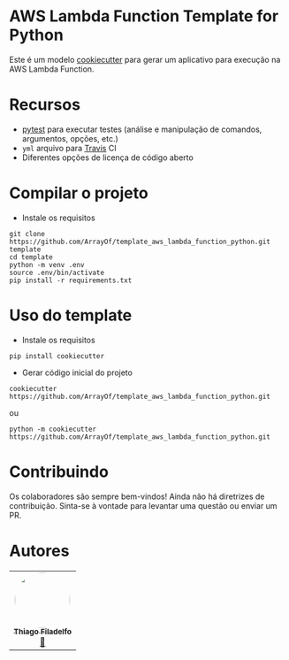 # AWS Lambda Function Template for Python

Este é um modelo [cookiecutter](https://github.com/audreyr/cookiecutter) para gerar
um aplicativo para execução na AWS Lambda Function.

# Recursos

- [pytest](https://github.com/pytest-dev/pytest/) para executar testes
(análise e manipulação de comandos, argumentos, opções, etc.)
- `yml` arquivo para [Travis](http://travis-ci.org/) CI
- Diferentes opções de licença de código aberto

# Compilar o projeto
- Instale os requisitos
```
git clone https://github.com/ArrayOf/template_aws_lambda_function_python.git template
cd template
python -m venv .env
source .env/bin/activate
pip install -r requirements.txt
```

# Uso do template

- Instale os requisitos
```
pip install cookiecutter
```
- Gerar código inicial do projeto
```
cookiecutter https://github.com/ArrayOf/template_aws_lambda_function_python.git
```
ou
```
python -m cookiecutter https://github.com/ArrayOf/template_aws_lambda_function_python.git
```

# Contribuindo

Os colaboradores são sempre bem-vindos! Ainda não há diretrizes de contribuição.
Sinta-se à vontade para levantar uma questão ou enviar um PR.

# Autores

<table>
  <tr>
    <td align="center"><a href="https://arrayof.io"><img style="border-radius: 50%;" src="https://avatars2.githubusercontent.com/u/3305437?s=460&v=4" width="100px;" alt=""/><br /><sub><b>Thiago Filadelfo</b></sub></a><br /><a href="https://github.com/trfiladelfo" title="Github">👨‍</a></td>
  </tr>
</table>
